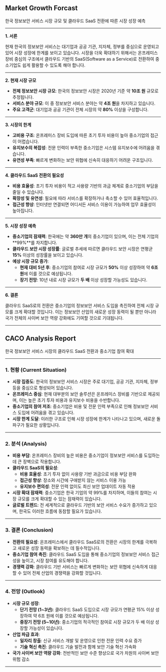 ## Market Growth Forcast
한국 정보보안 서비스 시장 규모 및 클라우드 SaaS 전환에 따른 시장 성장 예측

---

**1. 서론**

현재 한국의 정보보안 서비스는 대기업과 공공 기관, 지자체, 정부를 중심으로 운영되고 있어 시장 성장에 한계를 보이고 있습니다. 시장을 더욱 확대하기 위해서는 온프레미스 장비 중심의 구조에서 클라우드 기반의 SaaS(Software as a Service)로 전환하여 중소기업도 쉽게 활용할 수 있도록 해야 합니다.

---

**2. 현재 시장 규모**

- **전체 정보보안 시장 규모**: 한국의 정보보안 시장은 2020년 기준 약 **10조 원** 규모로 추정됩니다.
- **서비스 분야 규모**: 이 중 정보보안 서비스 분야는 약 **4조 원**을 차지하고 있습니다.
- **주요 고객군**: 대기업과 공공 기관이 전체 시장의 약 **80%** 이상을 구성합니다.

---

**3. 시장의 한계**

- **고비용 구조**: 온프레미스 장비 도입에 따른 초기 투자 비용이 높아 중소기업의 접근이 어렵습니다.
- **유지보수의 복잡성**: 전문 인력이 부족한 중소기업은 시스템 유지보수에 어려움을 겪습니다.
- **유연성 부족**: 빠르게 변화하는 보안 위협에 신속히 대응하기 어려운 구조입니다.

---

**4. 클라우드 SaaS 전환의 필요성**

- **비용 효율성**: 초기 투자 비용이 적고 사용량 기반의 과금 체계로 중소기업의 부담을 줄일 수 있습니다.
- **확장성 및 유연성**: 필요에 따라 서비스를 확장하거나 축소할 수 있어 효율적입니다.
- **접근성 향상**: 인터넷만 연결되면 어디서든 서비스 이용이 가능하여 업무 효율성이 높아집니다.

---

**5. 시장 성장 예측**

- **중소기업의 잠재력**: 한국에는 약 **360만 개**의 중소기업이 있으며, 이는 전체 기업의 **99%**를 차지합니다.
- **클라우드 보안 시장 성장률**: 글로벌 추세에 따르면 클라우드 보안 시장은 연평균 **15%** 이상의 성장률을 보이고 있습니다.
- **예상 시장 규모 증가**:
    - **현재 대비 5년 후**: 중소기업의 참여로 시장 규모가 **50%** 이상 성장하여 약 **6조 원**에 이를 것으로 예상됩니다.
    - **장기 전망**: 10년 내로 시장 규모가 **두 배** 이상 성장할 가능성도 있습니다.

---

**6. 결론**

클라우드 SaaS로의 전환은 중소기업의 정보보안 서비스 도입을 촉진하여 전체 시장 규모를 크게 확대할 것입니다. 이는 정보보안 산업의 새로운 성장 동력이 될 뿐만 아니라 국가 전체의 사이버 보안 역량 강화에도 기여할 것으로 기대됩니다.

---

## CACO Analysis Report
한국 정보보안 서비스 시장의 클라우드 SaaS 전환과 중소기업 참여 확대

---

### **1. 현황 (Current Situation)**

- **시장 집중도**: 한국의 정보보안 서비스 시장은 주로 대기업, 공공 기관, 지자체, 정부 등을 중심으로 형성되어 있습니다.
- **온프레미스 중심**: 현재 대부분의 보안 솔루션은 온프레미스 장비를 기반으로 제공되며, 이는 높은 초기 투자 비용과 유지보수 비용을 수반합니다.
- **중소기업의 참여 저조**: 중소기업은 비용 및 전문 인력 부족으로 인해 정보보안 서비스 도입에 어려움을 겪고 있습니다.
- **시장 한계 도달**: 이러한 구조로 인해 시장 성장에 한계가 나타나고 있으며, 새로운 돌파구가 필요한 상황입니다.

---

### **2. 분석 (Analysis)**

- **비용 부담**: 온프레미스 장비의 높은 비용은 중소기업이 정보보안 서비스를 도입하는 데 큰 장벽으로 작용합니다.
- **클라우드 SaaS의 필요성**:
    - **비용 효율성**: 초기 투자 없이 사용량 기반 과금으로 비용 부담 완화
    - **접근성 향상**: 장소와 시간에 구애받지 않는 서비스 이용 가능
    - **유지보수 편의성**: 전문 인력 없이도 최신 보안 업데이트 자동 적용
- **시장 확대 잠재력**: 중소기업은 한국 기업의 약 99%를 차지하며, 이들의 참여는 시장 규모를 크게 확대할 수 있는 잠재력이 있습니다.
- **글로벌 트렌드**: 전 세계적으로 클라우드 기반의 보안 서비스 수요가 증가하고 있으며, 한국도 이러한 흐름에 동참할 필요가 있습니다.

---

### **3. 결론 (Conclusion)**

- **전환의 필요성**: 온프레미스에서 클라우드 SaaS로의 전환은 시장의 한계를 극복하고 새로운 성장 동력을 확보하는 데 필수적입니다.
- **중소기업 참여 촉진**: 클라우드 SaaS 도입을 통해 중소기업의 정보보안 서비스 접근성을 높이고, 시장 참여를 유도해야 합니다.
- **경쟁력 강화**: 클라우드 기반 서비스는 빠르게 변화하는 보안 위협에 신속하게 대응할 수 있어 전체 산업의 경쟁력을 강화할 것입니다.

---

### **4. 전망 (Outlook)**

- **시장 규모 성장**:
    - **단기 전망 (1~3년)**: 클라우드 SaaS 도입으로 시장 규모가 연평균 15% 이상 성장하여 약 6조 원에 이를 것으로 예상됩니다.
    - **중장기 전망 (5~10년)**: 중소기업의 적극적인 참여로 시장 규모가 두 배 이상 성장할 가능성이 있습니다.
- **산업 파급 효과**:
    - **일자리 창출**: 신규 서비스 개발 및 운영으로 인한 전문 인력 수요 증가
    - **기술 혁신 촉진**: 클라우드 기술 발전과 함께 보안 기술 혁신 가속화
- **국가 사이버 보안 역량 강화**: 전반적인 보안 수준 향상으로 국가 차원의 사이버 보안 위험 감소

---
